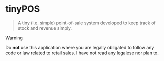 # tinyPOS

> A tiny (i.e. simple) point-of-sale system developed to keep track of stock and
> revenue simply.

> [!WARNING]
>
> Do **not** use this application where you are legally obligated to follow any
> code or law related to retail sales. I have not read any legalese nor plan to.
